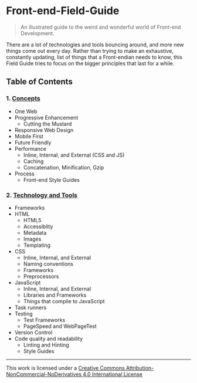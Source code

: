 # Front-end-Field-Guide

> An illustrated guide to the weird and wonderful world of Front-end Development.

There are a lot of technologies and tools bouncing around, and more new things come out every day. Rather than trying to make an exhaustive, constantly updating, list of things that a Front-endian needs to know, this Field Guide tries to focus on the bigger principles that last for a while.

## Table of Contents

### 1. [Concepts](./concepts.md)

* One Web
* Progressive Enhancement
  * Cutting the Mustard
* Responsive Web Design
* Mobile First
* Future Friendly
* Performance
  * Inline, Internal, and External (CSS and JS)
  * Caching
  * Concatenation, Minification, Gzip
* Process
  * Front-end Style Guides

### 2. [Technology and Tools](./technology-and-tools.md)

* Frameworks
* HTML
  * HTML5
  * Accessiblity
  * Metadata
  * Images
  * Templating
* CSS
  * Inline, Internal, and External
  * Naming conventions
  * Frameworks
  * Preprocessors
* JavaScript
  * Inline, Internal, and External
  * Libraries and Frameworks
  * Things that compile to JavaScript
* Task runners
* Testing
  * Test Frameworks
  * PageSpeed and WebPageTest
* Version Control
* Code quality and readability
    * Linting and Hinting
    * Style Guides


---

This work is licensed under a [Creative Commons Attribution-NonCommercial-NoDerivatives 4.0 International License](http://creativecommons.org/licenses/by-nc-nd/4.0/)
